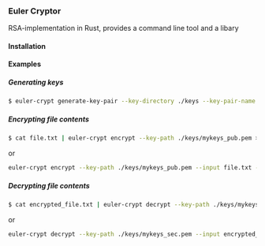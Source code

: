 ### Euler Cryptor

RSA-implementation in Rust, provides a command line tool and a libary

#### Installation



#### Examples

##### Generating keys

```bash
$ euler-crypt generate-key-pair --key-directory ./keys --key-pair-name mykeys
```

##### Encrypting file contents

```bash
$ cat file.txt | euler-crypt encrypt --key-path ./keys/mykeys_pub.pem > encrypted_file.txt
```

or

```bash
euler-crypt encrypt --key-path ./keys/mykeys_pub.pem --input file.txt --output encrypted_file.txt
```

##### Decrypting file contents

```bash
$ cat encrypted_file.txt | euler-crypt decrypt --key-path ./keys/mykeys_sec.pem > file.txt
```

or

```bash
euler-crypt decrypt --key-path ./keys/mykeys_sec.pem --input encrypted_file.txt --output file.txt
```


